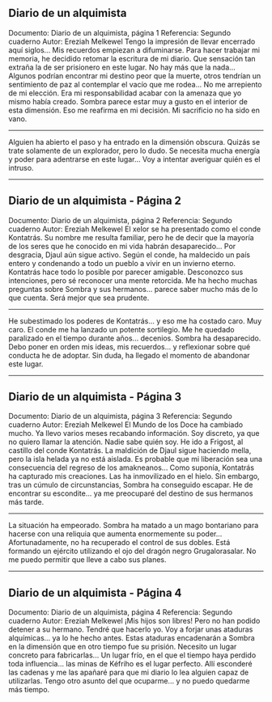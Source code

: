 ## Diario de un alquimista
Documento: Diario de un alquimista, página 1
Referencia: Segundo cuaderno
Autor: Ereziah Melkewel
Tengo la impresión de llevar encerrado aquí siglos... Mis recuerdos empiezan a difuminarse. Para hacer trabajar mi memoria, he decidido retomar la escritura de mi diario.
Que sensación tan extraña la de ser prisionero en este lugar. No hay más que la nada... Algunos podrían encontrar mi destino peor que la muerte, otros tendrían un sentimiento de paz al contemplar el vacío que me rodea... No me arrepiento de mi elección. Era mi responsabilidad acabar con la amenaza que yo mismo había creado.
Sombra parece estar muy a gusto en el interior de esta dimensión. Eso me reafirma en mi decisión. Mi sacrificio no ha sido en vano.
***
Alguien ha abierto el paso y ha entrado en la dimensión obscura. Quizás se trate solamente de un explorador, pero lo dudo. Se necesita mucha energía y poder para adentrarse en este lugar... Voy a intentar averiguar quién es el intruso.
***

## Diario de un alquimista - Página 2
Documento: Diario de un alquimista, página 2
Referencia: Segundo cuaderno
Autor: Ereziah Melkewel
El xelor se ha presentado como el conde Kontatrás. Su nombre me resulta familiar, pero he de decir que la mayoría de los seres que he conocido en mi vida habrán desaparecido... Por desgracia, Djaul aún sigue activo. Según el conde, ha maldecido un país entero y condenando a todo un pueblo a vivir en un invierno eterno.
Kontatrás hace todo lo posible por parecer amigable. Desconozco sus intenciones, pero sé reconocer una mente retorcida. Me ha hecho muchas preguntas sobre Sombra y sus hermanos... parece saber mucho más de lo que cuenta.
Será mejor que sea prudente.
***
He subestimado los poderes de Kontatrás... y eso me ha costado caro. Muy caro.
El conde me ha lanzado un potente sortilegio. Me he quedado paralizado en el tiempo durante años... decenios.
Sombra ha desaparecido.
Debo poner en orden mis ideas, mis recuerdos... y reflexionar sobre qué conducta he de adoptar.
Sin duda, ha llegado el momento de abandonar este lugar.
***

## Diario de un alquimista - Página 3
Documento: Diario de un alquimista, página 3
Referencia: Segundo cuaderno
Autor: Ereziah Melkewel
El Mundo de los Doce ha cambiado mucho. Ya llevo varios meses recabando información. Soy discreto, ya que no quiero llamar la atención. Nadie sabe quién soy.
He ido a Frigost, al castillo del conde Kontatrás. La maldición de Djaul sigue haciendo mella, pero la isla helada ya no está aislada. Es probable que mi liberación sea una consecuencia del regreso de los amakneanos...
Como suponía, Kontatrás ha capturado mis creaciones. Las ha inmovilizado en el hielo. Sin embargo, tras un cúmulo de circunstancias, Sombra ha conseguido escapar. He de encontrar su escondite... ya me preocuparé del destino de sus hermanos más tarde.
***
La situación ha empeorado. Sombra ha matado a un mago bontariano para hacerse con una reliquia que aumenta enormemente su poder... Afortunadamente, no ha recuperado el control de sus dobles.
Está formando un ejército utilizando el ojo del dragón negro Grugalorasalar. No me puedo permitir que lleve a cabo sus planes.
***

## Diario de un alquimista - Página 4
Documento: Diario de un alquimista, página 4
Referencia: Segundo cuaderno
Autor: Ereziah Melkewel
¡Mis hijos son libres! Pero no han podido detener a su hermano. Tendré que hacerlo yo.
Voy a forjar unas ataduras alquímicas... ya lo he hecho antes. Estas ataduras encadenarán a Sombra en la dimensión que en otro tiempo fue su prisión. Necesito un lugar concreto para fabricarlas... Un lugar frío, en el que el tiempo haya perdido toda influencia... las minas de Kéfriho es el lugar perfecto.
Allí esconderé las cadenas y me las apañaré para que mi diario lo lea alguien capaz de utilizarlas.
Tengo otro asunto del que ocuparme... y no puedo quedarme más tiempo.
